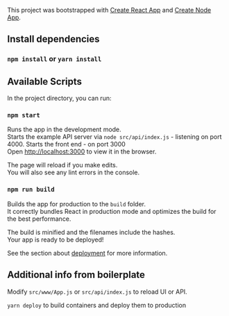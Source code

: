 This project was bootstrapped with [Create React App](https://github.com/facebook/create-react-app) and [Create Node App](https://github.com/kubesail/create-node-app).

## Install dependencies

### `npm install` or `yarn install`

## Available Scripts

In the project directory, you can run:

### `npm start`

Runs the app in the development mode.<br>
Starts the example API server via `node src/api/index.js` - listening on port 4000. Starts the front end - on port 3000<br>
Open [http://localhost:3000](http://localhost:3000) to view it in the browser.

The page will reload if you make edits.<br>
You will also see any lint errors in the console.

### `npm run build`

Builds the app for production to the `build` folder.<br>
It correctly bundles React in production mode and optimizes the build for the best performance.

The build is minified and the filenames include the hashes.<br>
Your app is ready to be deployed!

See the section about [deployment](https://facebook.github.io/create-react-app/docs/deployment) for more information.

## Additional info from boilerplate

Modify `src/www/App.js` or `src/api/index.js` to reload UI or API.

`yarn deploy` to build containers and deploy them to production